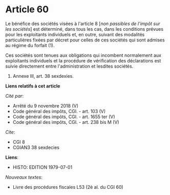 # Article 60

Le bénéfice des sociétés visées à l'article 8 [*non passibles de l'impôt sur les sociétés*] est déterminé, dans tous les cas,
dans les conditions prévues pour les exploitants individuels et, en outre, suivant des modalités particulières fixées par
décret pour celles de ces sociétés qui sont admises au régime du forfait (1).

Ces sociétés sont tenues aux obligations qui incombent normalement aux exploitants individuels et la procédure de
vérification des déclarations est suivie directement entre l'administration et lesdites sociétés.

1)  Annexe III, art. 38 sexdexies.

**Liens relatifs à cet article**

_Cité par_:

  - Arrêté du 9 novembre 2018 (V)
  - Code général des impôts, CGI. - art. 103 (V)
  - Code général des impôts, CGI. - art. 1655 ter (V)
  - Code général des impôts, CGI. - art. 238 bis M (V)

_Cite_:

  - CGI 8
  - CGIAN3 38 sexdecies

**Liens**:

  - HISTO: EDITION 1979-07-01

_Nouveaux textes_:

  - Livre des procédures fiscales L53 (2è al. du CGI 60)

